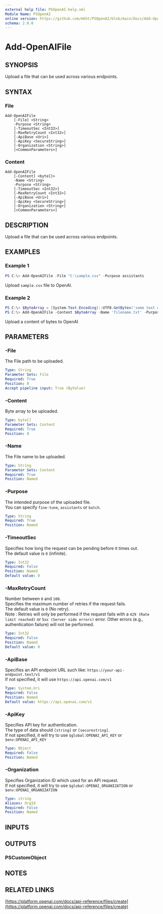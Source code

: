 ```yaml
---
external help file: PSOpenAI-help.xml
Module Name: PSOpenAI
online version: https://github.com/mkht/PSOpenAI/blob/main/Docs/Add-OpenAIFile.md
schema: 2.0.0
---
```


# Add-OpenAIFile

## SYNOPSIS
Upload a file that can be used across various endpoints.

## SYNTAX

### File
```
Add-OpenAIFile
    [-File] <String>
    -Purpose <String>
    [-TimeoutSec <Int32>]
    [-MaxRetryCount <Int32>]
    [-ApiBase <Uri>]
    [-ApiKey <SecureString>]
    [-Organization <String>]
    [<CommonParameters>]
```

### Content
```
Add-OpenAIFile
    [-Content] <byte[]>
    -Name <String>
    -Purpose <String>
    [-TimeoutSec <Int32>]
    [-MaxRetryCount <Int32>]
    [-ApiBase <Uri>]
    [-ApiKey <SecureString>]
    [-Organization <String>]
    [<CommonParameters>]
```

## DESCRIPTION
Upload a file that can be used across various endpoints.

## EXAMPLES

### Example 1
```powershell
PS C:\> Add-OpenAIFile -File "C:\sample.csv" -Purpose assistants
```

Upload `sample.csv` file to OpenAI.

### Example 2
```powershell
PS C:\> $ByteArray = [System.Text.Encoding]::UTF8.GetBytes('some text data')
PS C:\> Add-OpenAIFile -Content $ByteArray -Name 'filename.txt' -Purpose assistants
```

Upload a content of bytes to OpenAI

## PARAMETERS

### -File
The File path to be uploaded.

```yaml
Type: String
Parameter Sets: File
Required: True
Position: 0
Accept pipeline input: True (ByValue)
```

### -Content
Byte array to be uploaded.

```yaml
Type: byte[]
Parameter Sets: Content
Required: True
Position: 0
```

### -Name
The File name to be uploaded.

```yaml
Type: String
Parameter Sets: Content
Required: True
Position: Named
```

### -Purpose
The intended purpose of the uploaded file.  
You can specify `fine-tune`, `assistants` or `batch`.

```yaml
Type: String
Required: True
Position: Named
```

### -TimeoutSec
Specifies how long the request can be pending before it times out.  
The default value is `0` (infinite).

```yaml
Type: Int32
Required: False
Position: Named
Default value: 0
```

### -MaxRetryCount
Number between `0` and `100`.  
Specifies the maximum number of retries if the request fails.  
The default value is `0` (No retry).  
Note : Retries will only be performed if the request fails with a `429 (Rate limit reached)` or `5xx (Server side errors)` error. Other errors (e.g., authentication failure) will not be performed.  

```yaml
Type: Int32
Required: False
Position: Named
Default value: 0
```

### -ApiBase
Specifies an API endpoint URL such like: `https://your-api-endpoint.test/v1`  
If not specified, it will use `https://api.openai.com/v1`

```yaml
Type: System.Uri
Required: False
Position: Named
Default value: https://api.openai.com/v1
```

### -ApiKey
Specifies API key for authentication.  
The type of data should `[string]` or `[securestring]`.  
If not specified, it will try to use `$global:OPENAI_API_KEY` or `$env:OPENAI_API_KEY`

```yaml
Type: Object
Required: False
Position: Named
```

### -Organization
Specifies Organization ID which used for an API request.  
If not specified, it will try to use `$global:OPENAI_ORGANIZATION` or `$env:OPENAI_ORGANIZATION`

```yaml
Type: string
Aliases: OrgId
Required: False
Position: Named
```

## INPUTS

## OUTPUTS

### PSCustomObject

## NOTES

## RELATED LINKS

[https://platform.openai.com/docs/api-reference/files/create](https://platform.openai.com/docs/api-reference/files/create)


